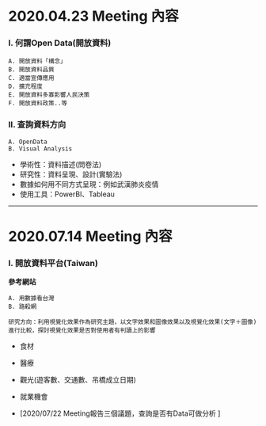 # 2020.04.23 Meeting 內容

### I. 何謂Open Data(開放資料)
```
A. 開放資料「構念」
B. 開放資料品質
C. 適當宣傳應用
D. 擴充程度
E. 開放資料多寡影響人民決策
F. 開放資料政策..等
```

### II. 查詢資料方向
```
A. OpenData
B. Visual Analysis
```
 - 學術性：資料描述(問卷法)
 - 研究性：資料呈現、設計(實驗法)
 - 數據如何用不同方式呈現：例如武漢肺炎疫情
 - 使用工具：PowerBI、Tableau



---


# 2020.07.14 Meeting 內容

### I. 開放資料平台(Taiwan)
**參考網站**
```
A. 用數據看台灣
B. 路殺網
```
```
研究方向：利用視覺化效果作為研究主題，以文字效果和圖像效果以及視覺化效果(文字＋圖像)進行比較，探討視覺化效果是否對使用者有判讀上的影響
```
- 食材
- 醫療
- 觀光(遊客數、交通數、吊橋成立日期)
- 就業機會

- [2020/07/22 Meeting報告三個議題，查詢是否有Data可做分析 ] 


